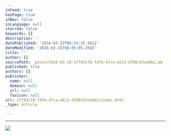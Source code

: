 ```yaml
---
inFeed: true
hasPage: true
inNav: false
inLanguage: null
starred: false
keywords: []
description: ''
datePublished: '2016-03-22T08:54:35.481Z'
dateModified: '2016-03-19T08:05:05.260Z'
title: ''
author: []
sourcePath: _posts/2016-03-18-1f793cf8-fdf6-47ca-a513-df08cb7ea8b1.md
published: true
authors: []
publisher:
  name: null
  domain: null
  url: null
  favicon: null
url: 1f793cf8-fdf6-47ca-a513-df08cb7ea8b1/index.html
_type: Article

---
```

****
![](https://the-grid-user-content.s3-us-west-2.amazonaws.com/e613b079-46bf-48cd-963c-2d22fd5766ea.gif)